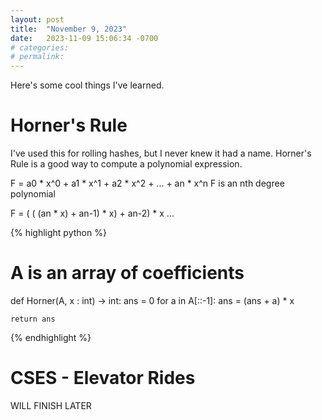 ```yaml
---
layout: post
title:  "November 9, 2023"
date:   2023-11-09 15:06:34 -0700
# categories:
# permalink:
---
```


Here's some cool things I've learned.


# Horner's Rule

I've used this for rolling hashes, but I never knew it had a name. Horner's Rule is a good way to compute a polynomial expression.

F = a0 * x^0 + a1 * x^1 + a2 * x^2 + ... + an * x^n
F is an nth degree polynomial

F = ( ( (an * x) + an-1) * x) + an-2) * x ...

{% highlight python %}
# A is an array of coefficients
def Horner(A, x : int) -> int:
    ans = 0
    for a in A[::-1]:
        ans = (ans + a) * x

    return ans
{% endhighlight %}


# CSES - Elevator Rides

WILL FINISH LATER
